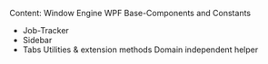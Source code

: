 Content:
Window Engine
WPF Base-Components and Constants
- Job-Tracker
- Sidebar
- Tabs
Utilities & extension methods
Domain independent helper